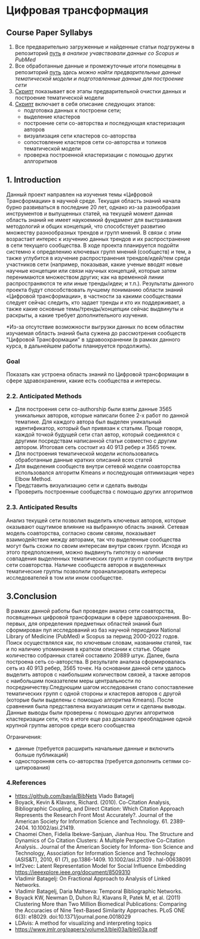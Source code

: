 # Цифровая трансформация

## Course Paper Syllabys 
1) Все предварительно загруженные и найденные статьи подгружены в репозиторий [путь](./data/) 
    _в анализе учавствовали данные со Scopus и PubMed_
2) Все обработанные данные и промежуточные итоги помещены в репозиторий [путь](./network_data/)
    _здесь можно найти предварительные данные тематической модели и подготовленные данные для построение сети_
3) [Скрипт](./LDA_modeling.ipynb) показывает все этапы предварительной очистки данных и построение тематической модели
4) [Скрипт](./Network_modelling.ipynb) включает в себя описание следующих этапов:
    - подготовка данных к построени сети;
    - выделение кластеров
    - построение сети со-авторства и последующая кластеризация авторов
    - визуализация сети кластеров со-авторства
    - сопостовление кластеров сети со-авторства и топиков тематической модели
    - проверка построенной кластеризации с помощью других аллгоритмов


## 1. Introduction  
Данный проект направлен на изучения темы «Цифровой Трансформации» в научной среде. Текущая область знаний начала бурно развиваться в последние 20 лет,   однако из-за разнообразия инструментов и выпущенных статей, на текущей момент данная область знаний не имеет наукоемкий фундамент для выстраивания   методологий и общих концепций, что способствует развитию множеству разнообразных трендов и групп мнений. В связи с этим возрастает интерес к изучению   данных трендов и их распространение в сети текущего сообщества. В ходе проекта планируется подойти системно к определению ключевых групп мнений (сообществ)   и тем, а также углубится в изучение распространения трендов/идей/тем среди участников сети (например, показывая, какие ученые вводят новые научные концепции   или связи научных концепций, которые затем перенимаются множеством других; как на временной линии распространяются те или иные тренды/идеи; и т.п.). Результаты данного проекта будут способствовать лучшему пониманию области знаний «Цифровой трансформации», в частности за какими сообществами   следует сейчас следить, кто задает тренды и кто их поддерживает, а также какие основные темы/тренды/концепции сейчас выдвинуты и раскрыты,   а какие требует дополнительного изучения.

*Из-за отсутствие возможности выгрузки данных по всем областям изучаемая область знаний была сужена до рассмотрения сообществ "Цифровой Трансформации" в здравоохранении (в рамках данного курса, в дальнейшем работы планируется продолжить).

### Goal
Показать как устроена область знаний по Цифровой трансформации в сфере здравохранении, какие есть сообщества и интересы.


### 2.2. Anticipated Methods
- Для построения сети co-authorship были взяты данные 3565 уникальных авторов, которые написали более 2-х работ по данной тематике. Для каждого автора был выделен уникальный идентификатор, который был привязан к статьям. Проще говоря, каждой точкой будущей сети стал автор, который соединялся с другими посредствам написанной статьи совместно с другим автором. Итоговая сеть состоит из 40 913 ребер и 3565 точек.
- Для построения тематической модели использовались обработанные данные кратких описаний всех статей
- Для выделения сообществ внутри сетевой модели соавторства использовался алгоритм Kmeans и последующая оптимизация через Elbow Method.
- Представить визуализацию сети и сделать выводы
- Проверить построенные сообщества с помощью других алгоритмов

### 2.3. Anticipated Results

Анализ текущей сети позволил выделить ключевых авторов, которые оказывают ощутимое влияние на выбранную область знаний. 
Сетевая модель соавторства, согласно своим связям, показывает взаимодействие между авторами, так что выделенные сообщества могут быть схожи по своим интересам внутри своих групп. Исходя из этого предположения, можно выдвинуть гипотезу о наличии совпадения выделенных тематических групп и групп сообществ внутри сети соавторства.
Наличие сообществ авторов и выделенных тематические группы позволили проанализировать интересы исследователей в том или ином сообществе. 

## 3.Conclusion
В рамках данной работы был проведен анализ сети соавторства, посвященных цифровой трансформации в сфере здравоохранения. 
Во-первых, для определения предметных областей знаний был сформирован пул исследований из баз научной периодики National Library of Medicine (PubMed) и Scopus за период 2000-2022 годов. Поиск осуществлялся как, по ключевым словам, названиям статей, так и по наличию упоминания в кратком описании к статье. Общее количество собранных статей составило 20889 штук. Далее, была построена сеть со-авторства. В результате анализа сформировалась сеть из 40 913 ребер, 3565 точек. На основании данной сети удалось выделить авторов с наибольшим количеством связей, а также авторов с наибольшим показателем меры центральности по посредничеству.Следующим шагом исследования стало сопоставление тематических групп с одной стороны и кластеров авторов с другой (которые были выделены с помощью алгоритма Kmeans). После сравнения была представлена визуализация сети и сделаны выводы. Данные выводы были проверены с помощью других алгоритмов кластеризации сети, что в итоге еще раз доказало преобладание одной крупной группы авторов среди всего сообщества

Ограничения:
 - данные (требуется расширить начальные данные и включить больше публикаций)
 - односторонняя сеть со-авторства (требуется дополнить сетями со-цитирования)

### 4.References 
- https://github.com/bavla/BibNets Vlado Batagelj
- Boyack, Kevin & Klavans, Richard. (2010). Co-Citation Analysis, Bibliographic Coupling, and Direct Citation: Which Citation Approach Represents the Research Front Most Accurately?. Journal of the American Society for Information Science and Technology. 61. 2389-2404. 10.1002/asi.21419. 
- Chaomei Chen, Fidelia Ibekwe-Sanjuan, Jianhua Hou. The Structure and Dynamics of Co Citation Clusters: A Multiple Perspective Co-Citation Analysis.. Journal of the American Society for Informa- tion Science and Technology, Association for Information Science and Technology (ASIS&T), 2010, 61 (7), pp.1386-1409. 10.1002/asi.21309 . hal-00638091
- Inf2vec: Latent Representation Model for Social Influence Embedding https://ieeexplore.ieee.org/document/8509310 
- Vladimir Batagelj: On Fractional Approach to Analysis of Linked Networks.
- Vladimir Batagelj, Daria Maltseva: Temporal Bibliographic Networks.
- Boyack KW, Newman D, Duhon RJ, Klavans R, Patek M, et al. (2011) Clustering More than Two Million Biomedical Publications: Comparing the Accuracies of Nine Text-Based Similarity Approaches. PLoS ONE 6(3): e18029. doi:10.1371/journal.pone.0018029
- LDAvis: A method for visualizing and interpreting topics
- https://www.jmlr.org/papers/volume3/blei03a/blei03a.pdf 
